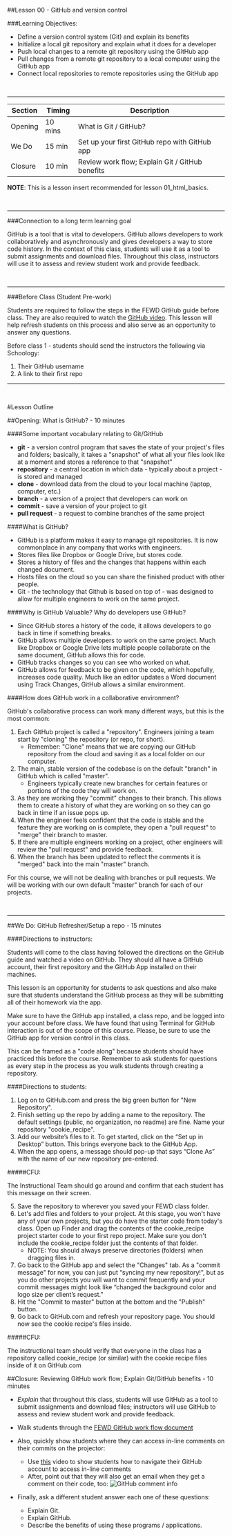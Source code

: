 
##Lesson 00 - GitHub and version control

###Learning Objectives:

- Define a version control system (Git) and explain its benefits
- Initialize a local git repository and explain what it does for a developer
- Push local changes to a remote git repository using the GitHub app
- Pull changes from a remote git repository to a local computer using the GitHub app
- Connect local repositories to remote repositories using the GitHub app


<br>

---

| **Section**   | **Timing** | **Description**                                      |
|---------------|------------|------------------------------------------------------|
| Opening       | 10 mins    | What is Git / GitHub?                                |
| We Do         | 15 min     | Set up your first GitHub repo with GitHub app        |
| Closure       | 10 min     | Review work flow; Explain Git / GitHub benefits      |

**NOTE**: This is a lesson insert recommended for lesson 01_html_basics. 

<br>

---


###Connection to a long term learning goal

GitHub is a tool that is vital to developers. GitHub allows developers to work collaboratively and  asynchronously and gives developers a way to store code history. In the context of this class, students will use it as a tool to submit assignments and download files.  Throughout this class, instructors will use it to assess and review student work and provide feedback.

<br>

---


###Before Class (Student Pre-work)

Students are required to follow the steps in the FEWD GitHub guide before class. They are also required to watch the [GitHub video](https://generalassembly.wistia.com/medias/jkrycndgrs). This lesson will help refresh students on this process and also serve as an opportunity to answer any questions.

Before class 1 - students should send the instructors the following via Schoology:

1. Their GitHub username
2. A link to their first repo


---

<br>



#Lesson Outline

##Opening: What is GitHub? - 10 minutes

####Some important vocabulary relating to Git/GitHub

* **git** - a version control program that saves the state of your project's files and folders; basically, it takes a "snapshot" of what all your files look like at a moment and stores a reference to that "snapshot"
* **repository** - a central location in which data - typically about a project - is stored and managed
* **clone** - download data from the cloud to your local machine (laptop, computer, etc.)
* **branch** - a version of a project that developers can work on
* **commit** - save a version of your project to git 
* **pull request** - a request to combine branches of the same project

####What is GitHub?

* GitHub is a platform makes it easy to manage git repositories. It is now commonplace in any company that works with engineers.
* Stores files like Dropbox or Google Drive, but stores code.
* Stores a history of files and the changes that happens within each changed document.
* Hosts files on the cloud so you can share the finished product with other people.
* Git - the technology that Github is based on top of - was designed to allow for multiple engineers to work on the same project.

####Why is GitHub Valuable? Why do developers use GitHub?

* Since GitHub stores a history of the code, it allows developers to go back in time if something breaks.
* GitHub allows multiple developers to work on the same project. Much like Dropbox or Google Drive lets multiple people collaborate on the same document, GitHub allows this for code.
* GitHub tracks changes so you can see who worked on what.
* GitHub allows for feedback to be given on the code, which hopefully, increases code quality. Much like an editor updates a Word document using Track Changes, GitHub allows a similar environment.

####How does GitHub work in a collaborative environment?

GitHub's collaborative process can work many different ways, but this is the most common:

1. Each GitHub project is called a "repository". Engineers joining a team start by "cloning" the repository (or repo, for short). 
    - Remember: "Clone" means that we are copying our GitHub repository from the cloud and saving it as a local folder on our computer.
2. The main, stable version of the codebase is on the default "branch" in GitHub which is called "master".
    - Engineers typically create new branches for certain features or portions of the code they will work on.
3. As they are working they "commit" changes to their branch. This allows them to create a history of what they are working on so they can go back in time if an issue pops up.
4. When the engineer feels confident that the code is stable and the feature they are working on is complete, they open a "pull request" to "merge" their branch to master.
5. If there are multiple engineers working on a project, other engineers will review the "pull request" and provide feedback.
6. When the branch has been updated to reflect the comments it is "merged" back into the main "master" branch.

For this course, we will not be dealing with branches or pull requests. We will be working with our own default "master" branch for each of our projects. 

<br>

---

##We Do: GitHub Refresher/Setup a repo - 15 minutes


####Directions to instructors:

Students will come to the class having followed the directions on the GitHub guide and watched a video on GitHub. They should all have a GitHub account, their first repository and the GitHub App installed on their machines.

This lesson is an opportunity for students to ask questions and also make sure that students understand the GitHub process as they will be submitting all of their homework via the app.

Make sure to have the GitHub app installed, a class repo, and be logged into your account before class. We have found that using Terminal for GitHub interaction is out of the scope of this course. Please, be sure to use the GitHub app for version control in this class.

This can be framed as a "code along" because students should have practiced this before the course. Remember to ask students for questions as every step in the process as you walk students through creating a repository. 

####Directions to students:

1. Log on to GitHub.com and press the big green button for "New Repository".
2. Finish setting up the repo by adding a name to the repository. The default settings (public, no organization, no readme) are fine.  Name your repository "cookie_recipe".
3. Add our website’s files to it. To get started, click on the “Set up in Desktop” button. This brings everyone back to the GitHub App.
4. When the app opens, a message should pop-up that says “Clone As” with the name of our new repository pre-entered.

#####CFU:

The Instructional Team should go around and confirm that each student has this message on their screen.

5. Save the repository to wherever you saved your FEWD class folder.
6. Let's add files and folders to your project.  At this stage, you won't have any of your own projects, but you do have the starter code from today's class. Open up Finder and drag the contents of the cookie_recipe project starter code to your first repo project. Make sure you don't include the cookie_recipe folder just the contents of that folder.
    - NOTE: You should always preserve directories (folders) when dragging files in.
7. Go back to the GitHub app and select the "Changes" tab.  As a "commit message" for now, you can just put “syncing my new repository!”, but as you do other projects you will want to commit frequently and your commit messages might look like “changed the background color and logo size per client’s request.”
8. Hit the "Commit to master" button at the bottom and the "Publish" button.
9. Go back to GitHub.com and refresh your repository page. You should now see the cookie recipe's files inside.


#####CFU:

The instructional team should verify that everyone in the class has a repository called cookie_recipe (or similar) with the cookie recipe files inside of it on GitHub.com

##Closure: Reviewing GitHub work flow; Explain Git/GitHub benefits - 10 minutes

- *Explain* that throughout this class, students will use GitHub as a tool to submit assignments and download files; instructors will use GitHub to assess and review student work and provide feedback.

- Walk students through the [FEWD GitHub work flow document](Week_00_GitHub/GitHub_workflow_for_student_submissions.md) 

- Also, quickly show students where they can access in-line comments on their commits on the projector:

  - Use [this](http://youtu.be/gQzWFRKZUSA?hd=1) video to show students how to navigate their GitHub account to access in-line comments
  - After, point out that they will also get an email when they get a comment on their code, too:
  ![GitHub comment info](http://oi62.tinypic.com/wbqhcl.jpg)


- Finally, ask a different student answer each one of these questions: 

    - Explain Git.
    - Explain GitHub.
    - Describe the benefits of using these programs / applications. 




